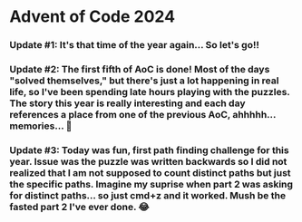# Advent of Code 2024

### Update #1: It's that time of the year again... So let's go!!

### Update #2: The first fifth of AoC is done! Most of the days "solved themselves," but there's just a lot happening in real life, so I've been spending late hours playing with the puzzles. The story this year is really interesting and each day references a place from one of the previous AoC, ahhhhh... memories... 🥰

### Update #3: Today was fun, first path finding challenge for this year. Issue was the puzzle was written backwards so I did not realized that I am not supposed to count distinct paths but just the specific paths. Imagine my suprise when part 2 was asking for distinct paths... so just cmd+z and it worked. Mush be the fasted part 2 I've ever done. 😂
